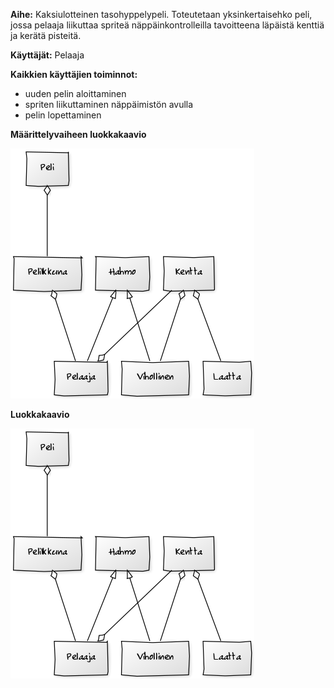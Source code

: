 **Aihe:**
Kaksiulotteinen tasohyppelypeli. Toteutetaan yksinkertaisehko peli, jossa pelaaja liikuttaa spriteä näppäinkontrolleilla tavoitteena läpäistä kenttiä ja kerätä pisteitä.

**Käyttäjät:**
Pelaaja

**Kaikkien käyttäjien toiminnot:**
* uuden pelin aloittaminen
* spriten liikuttaminen näppäimistön avulla
* pelin lopettaminen

**Määrittelyvaiheen luokkakaavio**

![Alt text][id]

[id]: https://github.com/enorvio/Tasohyppelypeli/blob/master/dokumentaatio/luokkakaavio_1.png  

**Luokkakaavio**

![Alt text][id]

[id]: https://github.com/enorvio/Tasohyppelypeli/blob/master/dokumentaatio/luokkakaavio_2.png  
